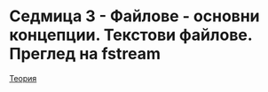 # Седмица 3 - Файлове - основни концепции. Текстови файлове. Преглед на fstream

[Теория](https://github.com/AleksandrinaKovachka/Object-oriented-programming-2022-2023/tree/main/Week03/Theory)
